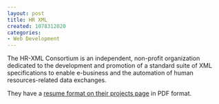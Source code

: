 ```yaml
--- 
layout: post
title: HR XML
created: 1078312020
categories: 
- Web Development
---
```

The HR-XML Consortium is an independent, non-profit organization  dedicated to the development and promotion of a standard suite of XML  specifications to enable e-business and the automation of human  resources-related data exchanges.

They have a <a href="http://www.hr-xml.org/channels/projects_main.cfm">resume format on their projects page</a> in PDF format.
